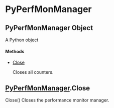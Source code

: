 # PyPerfMonManager

## PyPerfMonManager Object



A Python object

#### Methods


  - [Close](PyPerfMonManager.md#pyperfmonmanagerclose)

    Closes all counters\.&nbsp;

## [PyPerfMonManager](#pyperfmonmanager)\.Close

Close\(\)
Closes the performance monitor manager\.